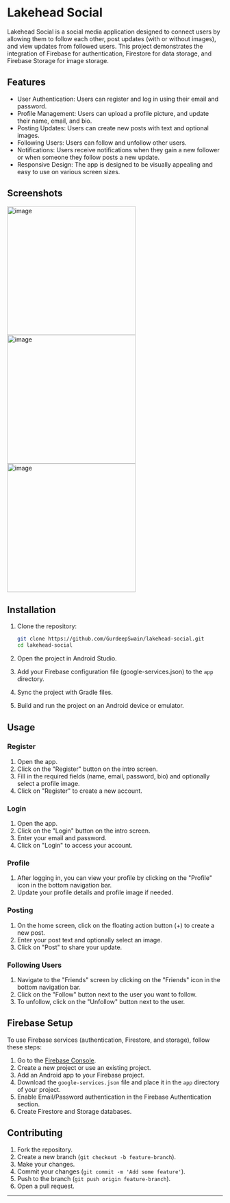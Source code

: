 # Lakehead Social

Lakehead Social is a social media application designed to connect users by allowing them to follow each other, post updates (with or without images), and view updates from followed users. This project demonstrates the integration of Firebase for authentication, Firestore for data storage, and Firebase Storage for image storage.

## Features

- User Authentication: Users can register and log in using their email and password.
- Profile Management: Users can upload a profile picture, and update their name, email, and bio.
- Posting Updates: Users can create new posts with text and optional images.
- Following Users: Users can follow and unfollow other users.
- Notifications: Users receive notifications when they gain a new follower or when someone they follow posts a new update.
- Responsive Design: The app is designed to be visually appealing and easy to use on various screen sizes.

## Screenshots

  <img width="300" alt="image" src="https://github.com/user-attachments/assets/20386e30-fb84-4df1-914e-d0d2035151d6">
  <img width="300" alt="image" src="https://github.com/user-attachments/assets/e21a2813-234f-405d-8e12-9ec297727686">
  <img width="300" alt="image" src="https://github.com/user-attachments/assets/043223d5-4e4f-4c60-9f02-1e8a52888db0">
<!-- ![Profile Screen](https://github.com/user-attachments/assets/20386e30-fb84-4df1-914e-d0d2035151d6)
![Home Screen](screenshots/home_screen.png)
![Friends Screen](screenshots/friends_screen.png)
![Following Screen](screenshots/following_screen.png)
 -->

 
## Installation

1. Clone the repository:
    ```sh
    git clone https://github.com/GurdeepSwain/lakehead-social.git
    cd lakehead-social
    ```

2. Open the project in Android Studio.

3. Add your Firebase configuration file (google-services.json) to the `app` directory.

4. Sync the project with Gradle files.

5. Build and run the project on an Android device or emulator.

## Usage

### Register
1. Open the app.
2. Click on the "Register" button on the intro screen.
3. Fill in the required fields (name, email, password, bio) and optionally select a profile image.
4. Click on "Register" to create a new account.

### Login
1. Open the app.
2. Click on the "Login" button on the intro screen.
3. Enter your email and password.
4. Click on "Login" to access your account.

### Profile
1. After logging in, you can view your profile by clicking on the "Profile" icon in the bottom navigation bar.
2. Update your profile details and profile image if needed.

### Posting
1. On the home screen, click on the floating action button (+) to create a new post.
2. Enter your post text and optionally select an image.
3. Click on "Post" to share your update.

### Following Users
1. Navigate to the "Friends" screen by clicking on the "Friends" icon in the bottom navigation bar.
2. Click on the "Follow" button next to the user you want to follow.
3. To unfollow, click on the "Unfollow" button next to the user.

## Firebase Setup

To use Firebase services (authentication, Firestore, and storage), follow these steps:

1. Go to the [Firebase Console](https://console.firebase.google.com/).
2. Create a new project or use an existing project.
3. Add an Android app to your Firebase project.
4. Download the `google-services.json` file and place it in the `app` directory of your project.
5. Enable Email/Password authentication in the Firebase Authentication section.
6. Create Firestore and Storage databases.

## Contributing

1. Fork the repository.
2. Create a new branch (`git checkout -b feature-branch`).
3. Make your changes.
4. Commit your changes (`git commit -m 'Add some feature'`).
5. Push to the branch (`git push origin feature-branch`).
6. Open a pull request.

<!--## License

This project is licensed under the MIT License. See the [LICENSE](LICENSE) file for details.

## Contact

For any questions or suggestions, please contact:

- [Gurdeep Swain](mailto:gurdeep.swain1@gmail.com)
- GitHub: [GurdeepSwain](https://github.com/GurdeepSwain)
--->
---


